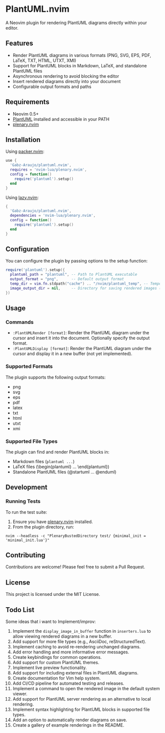 # PlantUML.nvim

A Neovim plugin for rendering PlantUML diagrams directly within your editor.

## Features

- Render PlantUML diagrams in various formats (PNG, SVG, EPS, PDF, LaTeX, TXT, HTML, UTXT, XMI)
- Support for PlantUML blocks in Markdown, LaTeX, and standalone PlantUML files
- Asynchronous rendering to avoid blocking the editor
- Insert rendered diagrams directly into your document
- Configurable output formats and paths

## Requirements

- Neovim 0.5+
- [PlantUML](https://plantuml.com/starting) installed and accessible in your PATH
- [plenary.nvim](https://github.com/nvim-lua/plenary.nvim)

## Installation

Using [packer.nvim](https://github.com/wbthomason/packer.nvim):

```lua
use {
  'Gabz-Araujo/plantuml.nvim',
  requires = 'nvim-lua/plenary.nvim',
  config = function()
    require('plantuml').setup()
  end
}
```

Using [lazy.nvim](https://github.com/folke/lazy.nvim):

```lua
{
  'Gabz-Araujo/plantuml.nvim',
  dependencies = 'nvim-lua/plenary.nvim',
  config = function()
    require('plantuml').setup()
  end
}
```

## Configuration

You can configure the plugin by passing options to the setup function:

```lua
require('plantuml').setup({
  plantuml_path = "plantuml", -- Path to PlantUML executable
  output_format = "png",      -- Default output format
  temp_dir = vim.fn.stdpath("cache") .. "/nvim/plantuml_temp", -- Temporary directory for PlantUML files
  image_output_dir = nil,     -- Directory for saving rendered images (nil = same as document)
})
```

## Usage

### Commands

- `:PlantUMLRender [format]`: Render the PlantUML diagram under the cursor and insert it into the document. Optionally specify the output format.
- `:PlantUMLDisplay [format]`: Render the PlantUML diagram under the cursor and display it in a new buffer (not yet implemented).

### Supported Formats

The plugin supports the following output formats:

- png
- svg
- eps
- pdf
- latex
- txt
- html
- utxt
- xmi

### Supported File Types

The plugin can find and render PlantUML blocks in:

- Markdown files (`plantuml ...`)
- LaTeX files (\begin{plantuml} ... \end{plantuml})
- Standalone PlantUML files (@startuml ... @enduml)

## Development

### Running Tests

To run the test suite:

1. Ensure you have [plenary.nvim](https://github.com/nvim-lua/plenary.nvim) installed.
2. From the plugin directory, run:

```
nvim --headless -c "PlenaryBustedDirectory test/ {minimal_init = 'minimal_init.lua'}"
```

## Contributing

Contributions are welcome! Please feel free to submit a Pull Request.

## License

This project is licensed under the MIT License.

## Todo List

Some ideas that i want to Implement/improv:

1. Implement the `display_image_in_buffer` function in `inserters.lua` to allow viewing rendered diagrams in a new buffer.
2. Add support for more file types (e.g., AsciiDoc, reStructuredText).
3. Implement caching to avoid re-rendering unchanged diagrams.
4. Add error handling and more informative error messages.
5. Create keybindings for common operations.
6. Add support for custom PlantUML themes.
7. Implement live preview functionality.
8. Add support for including external files in PlantUML diagrams.
9. Create documentation for Vim help system.
10. Add CI/CD pipeline for automated testing and releases.
11. Implement a command to open the rendered image in the default system viewer.
12. Add support for PlantUML server rendering as an alternative to local rendering.
13. Implement syntax highlighting for PlantUML blocks in supported file types.
14. Add an option to automatically render diagrams on save.
15. Create a gallery of example renderings in the README.
